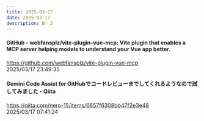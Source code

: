 ```yaml
---
title: 2025-03-17
date: 2025-03-17
description: B! 2
---
```


#### GitHub - webfansplz/vite-plugin-vue-mcp: Vite plugin that enables a MCP server helping models to understand your Vue app better.
https://github.com/webfansplz/vite-plugin-vue-mcp<br>
2025/03/17 23:49:35<br>


#### Gemini Code Assist for GitHubでコードレビューまでしてくれるようなので試してみました - Qiita
https://qiita.com/nero-15/items/6657f6308bb47f2e3e48<br>
2025/03/17 07:41:24<br>


